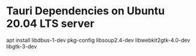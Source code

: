 # Tauri Dependencies on Ubuntu 20.04 LTS server

apt install libdbus-1-dev pkg-config libsoup2.4-dev libwebkit2gtk-4.0-dev libgtk-3-dev

